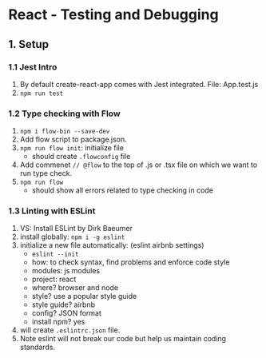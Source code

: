 # React - Testing and Debugging

## 1. Setup
### 1.1 Jest Intro
1. By default create-react-app comes with Jest integrated. File: App.test.js
2. `npm run test`

### 1.2 Type checking with Flow
1. `npm i flow-bin --save-dev`
2. Add flow script to package.json.
3. `npm run flow init`: initialize file
    - should create `.flowconfig` file
4. Add commenet `// @flow` to the top of .js or .tsx file on which we want to run type check.
5. `npm run flow`
    - should show all errors related to type checking in code

### 1.3 Linting with ESLint
1. VS: Install ESLint by Dirk Baeumer
2. install globally: `npm i -g eslint`
3. initialize a new file automatically: (eslint airbnb settings)
    * `eslint --init`
    * how: to check syntax, find problems and enforce code style
    * modules: js modules
    * project: react
    * where? browser and node
    * style? use a popular style guide
    * style guide? airbnb
    * config? JSON format
    * install npm? yes
4. will create `.eslintrc.json` file.
5. Note eslint will not break our code but help us maintain coding standards.
